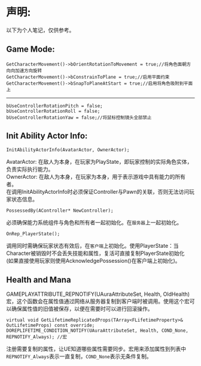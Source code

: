 声明:
=
以下为个人笔记，仅供参考。

Game Mode:
-
    GetCharacterMovement()->bOrientRotationToMovement = true;//将角色面朝方向向加速方向旋转
    GetCharacterMovement()->bConstrainToPlane = true;//启用平面约束
    GetCharacterMovement()->bSnapToPlaneAtStart = true;//启用将角色吸附到平面上
----------------------------------------------------------------------------------------------------
    bUseControllerRotationPitch = false;
    bUseControllerRotationRoll = false;
    bUseControllerRotationYaw = false;//将鼠标控制镜头全部禁止

Init Ability Actor Info:
-	
    InitAbilityActorInfo(AvatarActor, OwnerActor);
AvatarActor: 在敌人为本身，在玩家为PlayState，即玩家控制的实际角色实体，负责实际执行能力。<br>
OwnerActor: 在敌人为本身，在玩家为本身，用于表示游戏中具有能力的所有者。<br>
在调用InitAbilityActorInfo时必须保证Controller与Pawn的关联，否则无法访问玩家状态信息。

    PossessedBy(AController* NewController);
必须确保能力系统组件与角色和所有者一起初始化。在`服务器`上一起初始化。

    OnRep_PlayerState();
调用同时需确保玩家状态有效后，在`客户端`上初始化。使用PlayerState：当Character被销毁时不会丢失技能和属性，复活可直接复制PlayerState初始化<br>
(如果直接使用玩家则使用AcknowledgePossession()在客户端上初始化)。<br>

Health and Mana
-
GAMEPLAYATTRIBUTE_REPNOTIFY(UAuraAttributeSet, Health, OldHealth)
宏，这个函数会在属性值通过网络从服务器复制到客户端时被调用。使用这个宏可以确保属性值的旧值被保存，以便在需要时可以进行回滚操作。

    virtual void GetLifetimeReplicatedProps(TArray<FLifetimeProperty>& OutLifetimeProps) const override;
    DOREPLIFETIME_CONDITION_NOTIFY(UAuraAttributeSet, Health, COND_None, REPNOTIFY_Always); //宏
注册需要复制的属性，让UE知道哪些属性需要同步。宏用来添加属性到列表中`REPNOTIFY_Always`表示一直复制，`COND_None`表示无条件复制。

